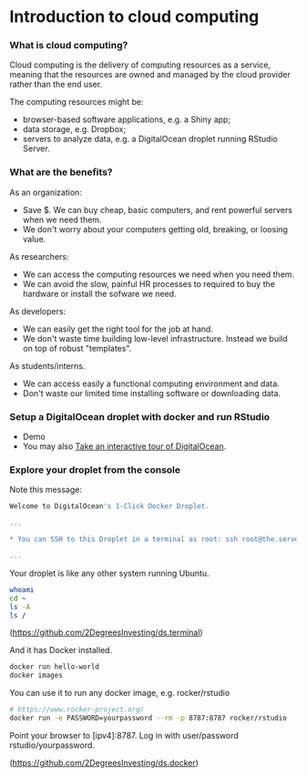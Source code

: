 # Introduction to cloud computing 

### What is cloud computing?

Cloud computing is the delivery of computing resources as a service,
meaning that the resources are owned and managed by the cloud provider
rather than the end user. 

The computing resources might be:

* browser-based software applications, e.g. a Shiny app;
* data storage, e.g. Dropbox;
* servers to analyze data, e.g. a DigitalOcean droplet running RStudio
Server.

### What are the benefits?

As an organization:

* Save $. We can buy cheap, basic computers, and rent powerful servers when we need them.
* We don't worry about your computers getting old, breaking, or loosing value.

As researchers:

* We can access the computing resources we need when you need them.
* We can avoid the slow, painful HR processes to required to buy the
hardware or install the sofware we need.

As developers:

* We can easily get the right tool for the job at hand. 
* We don't waste time building low-level infrastructure. Instead we
build on top of robust "templates".

As students/interns.

* We can access easily a functional computing environment and data.
* Don't waste our limited time installing software or downloading data.

### Setup a DigitalOcean droplet with docker and run RStudio

* Demo
* You may also [Take an interactive tour of DigitalOcean](https://www.digitalocean.com/try/developer-brand#tour).
 
### Explore your droplet from the console

Note this message:

```bash
Welcome to DigitalOcean's 1-Click Docker Droplet.

...

* You can SSH to this Droplet in a terminal as root: ssh root@the.server.ipv4.address

...

```

Your droplet is like any other system running Ubuntu.

```bash
whoami
cd ~
ls -A
ls /
```

(https://github.com/2DegreesInvesting/ds.terminal)

And it has Docker installed.

```bash
docker run hello-world
docker images
```

You can use it to run any docker image, e.g. rocker/rstudio

```bash
# https://www.rocker-project.org/
docker run -e PASSWORD=yourpassword --rm -p 8787:8787 rocker/rstudio
```

Point your browser to [ipv4]:8787. Log in with user/password rstudio/yourpassword. 

(https://github.com/2DegreesInvesting/ds.docker)

